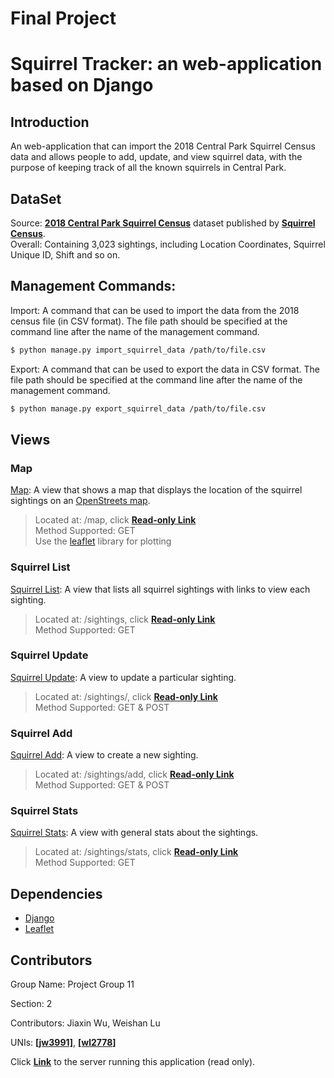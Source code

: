 # Final Project
# Squirrel Tracker: an web-application based on Django

## Introduction
An web-application that can import the 2018 Central Park Squirrel Census data and allows people to add, update, and view squirrel data, with the purpose of keeping track of all the known squirrels in Central Park. 

## DataSet
Source: [**2018 Central Park Squirrel Census**](https://data.cityofnewyork.us/Environment/2018-Central-Park-Squirrel-Census-Squirrel-Data/vfnx-vebw) dataset published by [**Squirrel Census**](https://www.thesquirrelcensus.com/).  
Overall: Containing 3,023 sightings, including Location Coordinates, Squirrel Unique ID, Shift and so on. 

## Management Commands:
Import: A command that can be used to import the data from the 2018 census file (in CSV format). The file path should be specified at the command line after the name of the management command. 
```sh
$ python manage.py import_squirrel_data /path/to/file.csv
```

Export: A command that can be used to export the data in CSV format. The file path should be specified at the command line after the name of the management command. 
```sh
$ python manage.py export_squirrel_data /path/to/file.csv
```

## Views
### Map   
[Map](https://my-project-ieore4501.df.r.appspot.com/map/): A view that shows a map that displays the location of the squirrel sightings on an [OpenStreets map](https://www.openstreetmap.org/about/).   
>Located at: /map, click [**Read-only Link**](https://my-project-ieore4501.df.r.appspot.com/map/)   
Method Supported: GET   
Use the [leaflet](https://leafletjs.com/) library for plotting

### Squirrel List
[Squirrel List](https://my-project-ieore4501.df.r.appspot.com/sightings/): A view that lists all squirrel sightings with links to view each sighting.
>Located at: /sightings, click [**Read-only Link**](https://my-project-ieore4501.df.r.appspot.com/sightings/)   
Method Supported: GET   

### Squirrel Update
[Squirrel Update](https://my-project-ieore4501.df.r.appspot.com/sightings/37F-PM-1014-03/): A view to update a particular sighting.
>Located at: /sightings/<unique-squirrel-id>, click [**Read-only Link**](https://my-project-ieore4501.df.r.appspot.com/sightings/37F-PM-1014-03/)   
Method Supported: GET & POST

### Squirrel Add
[Squirrel Add](https://my-project-ieore4501.df.r.appspot.com/sightings/add/): A view to create a new sighting.
>Located at: /sightings/add, click [**Read-only Link**](https://my-project-ieore4501.df.r.appspot.com/sightings/add/)   
Method Supported: GET & POST

### Squirrel Stats
[Squirrel Stats](https://my-project-ieore4501.df.r.appspot.com/sightings/stats): A view with general stats about the sightings.
>Located at: /sightings/stats, click [**Read-only Link**](https://my-project-ieore4501.df.r.appspot.com/sightings/stats)   
Method Supported: GET

## Dependencies
- [Django](https://www.djangoproject.com)
- [Leaflet](https://leafletjs.com/)  

## Contributors

Group Name: Project Group 11

Section: 2

Contributors: Jiaxin Wu, Weishan Lu

UNIs: [**[jw3991]**](https://github.com/jw3991), [**[wl2778]**](https://github.com/Weishan-Lu)

Click [**Link**](https://my-project-ieore4501.df.r.appspot.com/sightings/) to the server running this application (read only).
